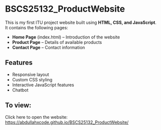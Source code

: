 # BSCS25132_ProductWebsite
This is my first ITU project website built using **HTML, CSS, and JavaScript**.  
It contains the following pages:

- **Home Page** (index.html) – Introduction of the website  
- **Product Page** – Details of available products  
- **Contact Page** – Contact information  

## Features
- Responsive layout  
- Custom CSS styling  
- Interactive JavaScript features
- Chatbot  

## To view:
Click here to open the website:
https://abdullahxcode.github.io/BSCS25132_ProductWebsite/
